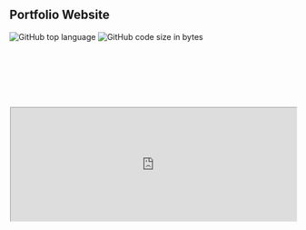 <!-- no index -->
<!-- META this is a vey meta-description META -->

## Portfolio Website

![GitHub top language](https://img.shields.io/github/languages/top/ollielynas/md-website)
![GitHub code size in bytes](https://img.shields.io/github/languages/code-size/ollielynas/md-website)



<iframe src="https://ollielynas.github.io/md-website/" name="myiFrame" scrolling="yes" frameborder="1" marginheight="0px" marginwidth="0px" height="400px" width="200%" style="scale:0.5;padding:0;margin:0;left:-50%;position:relative" allowfullscreen></iframe>
<!-- LAST EDITED 1700522411 LAST EDITED-->